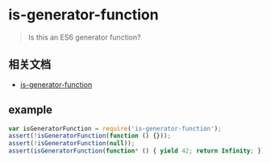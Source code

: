 # is-generator-function

> Is this an ES6 generator function?

## 相关文档

- [is-generator-function](https://github.com/ljharb/is-generator-function)

## example

```javascript
var isGeneratorFunction = require('is-generator-function');
assert(!isGeneratorFunction(function () {}));
assert(!isGeneratorFunction(null));
assert(isGeneratorFunction(function* () { yield 42; return Infinity; });
```
